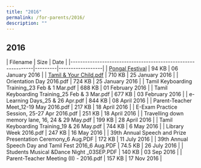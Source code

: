 ```yaml
---
title: "2016"
permalink: /for-parents/2016/
description: ""
---
```

## 2016
[](/files/Pongal-Festival-2016.pdf)
| Filename                                                     | Size    | Date             |
|--------------------------------------------------------------|---------|------------------|
| [Pongal Festival](/files/Pongal-Festival-2016.pdf)                                    | 94 KB   | 06 January 2016  |
| [Tamil & Your Child.pdf](/files/Tamil-Your-Child.pdf)                                      | 710 KB  | 25 January 2016  |
| Orientation Day 2016.pdf                                     | 724 KB  | 25 January 2016  |
| Tamil Keyboarding Training_23 Feb & 1 Mar.pdf                | 688 KB  | 01 February 2016 |
| Tamil Keyboarding Training_25 Feb & 3 Mar.pdf                | 677 KB  | 03 February 2016 |
| e-Learning Days_25 & 26 Apr.pdf                              | 844 KB  | 08 April 2016    |
| Parent-Teacher Meet_12-19 May 2016.pdf                       | 217 KB  | 18 April 2016    |
| E-Exam Practice Session, 25-27 Apr 2016.pdf                  | 251 KB  | 18 April 2016    |
| Travelling down memory lane, 16, 24 & 29 May.pdf             | 199 KB  | 28 April 2016    |
| Tamil Keyboarding Training_19 & 26 May.pdf                   | 744 KB  | 6 May 2016       |
| Library Week 2016.pdf                                        | 247 KB  | 16 May 2016      |
| 39th Annual Speech and Prize Presentation Ceremony_6 Aug.PDF | 172 KB  | 11 July 2016     |
| 39th Annual Speech Day and Tamil Fest 2016_6 Aug.PDF         | 74.5 KB | 26 July 2016     |
| Students Musical &Dance Night _03SEP.PDF                     | 140 KB  | 03 Sep 2016      |
| Parent-Teacher Meeting (II) - 2016.pdf                       | 157 KB  | 17 Nov 2016      |